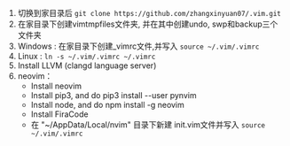 1. 切换到家目录后 `git clone https://github.com/zhangxinyuan07/.vim.git`
2. 在家目录下创建vimtmpfiles文件夹, 并在其中创建undo, swp和backup三个文件夹
3. Windows : 在家目录下创建_vimrc文件,并写入 `source ~/.vim/.vimrc`
4. Linux : `ln -s ~/.vim/.vimrc ~/.vimrc `
5. Install LLVM (clangd language server)
6. neovim：
   - Install neovim
   - Install pip3, and do pip3 install --user pynvim
   - Install node, and do npm install -g neovim
   - Install FiraCode
   - 在 "~/AppData/Local/nvim" 目录下新建 init.vim文件并写入 `source ~/.vim/.vimrc`
